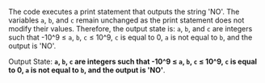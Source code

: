 The code executes a print statement that outputs the string 'NO'. The variables `a`, `b`, and `c` remain unchanged as the print statement does not modify their values. Therefore, the output state is: `a`, `b`, and `c` are integers such that -10^9 ≤ `a`, `b`, `c` ≤ 10^9, `c` is equal to 0, `a` is not equal to `b`, and the output is 'NO'.

Output State: **`a`, `b`, `c` are integers such that -10^9 ≤ `a`, `b`, `c` ≤ 10^9, `c` is equal to 0, `a` is not equal to `b`, and the output is 'NO'**.